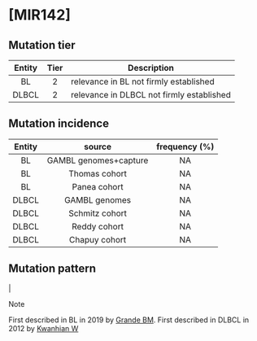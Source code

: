 # [MIR142]

## Mutation tier

|Entity|Tier|Description                              |
|:------:|:----:|-----------------------------------------|
|BL    |2   |relevance in BL not firmly established   |
|DLBCL |2   |relevance in DLBCL not firmly established|
## Mutation incidence

|Entity|source               |frequency (%)|
|:------:|:---------------------:|:-------------:|
|BL    |GAMBL genomes+capture|NA           |
|BL    |Thomas cohort        |NA           |
|BL    |Panea cohort         |NA           |
|DLBCL |GAMBL genomes        |NA           |
|DLBCL |Schmitz cohort       |NA           |
|DLBCL |Reddy cohort         |NA           |
|DLBCL |Chapuy cohort        |NA           |

## Mutation pattern

|


> [!NOTE]
> First described in BL in 2019 by [Grande BM](https://pubmed.ncbi.nlm.nih.gov/30617194). First described in DLBCL in 2012 by [Kwanhian W](https://pubmed.ncbi.nlm.nih.gov/23342264)
